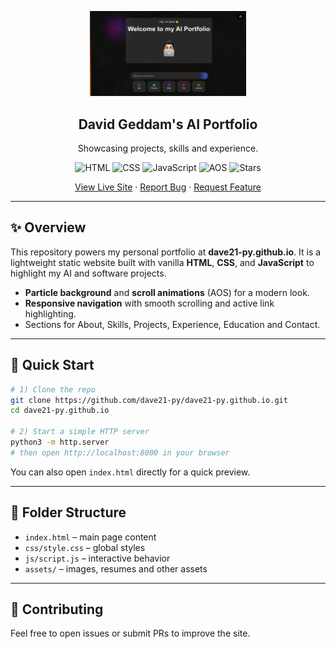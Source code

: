 <p align="center">
  <img width="250px" src="logo.png" alt="AI Portfolio logo" />
  <h2 align="center">David Geddam's AI Portfolio</h2>
  <p align="center">Showcasing projects, skills and experience.</p>
</p>

<p align="center">
  <img alt="HTML" src="https://img.shields.io/badge/HTML5-E34F26?logo=html5&logoColor=white" />
  <img alt="CSS" src="https://img.shields.io/badge/CSS3-1572B6?logo=css3&logoColor=white" />
  <img alt="JavaScript" src="https://img.shields.io/badge/JavaScript-F7DF1E?logo=javascript&logoColor=black" />
  <img alt="AOS" src="https://img.shields.io/badge/Animations-AOS-FFB6C1" />
  <img alt="Stars" src="https://img.shields.io/github/stars/dave21-py/dave21-py.github.io?style=social" />
</p>

<p align="center">
  <a href="https://dave21-py.github.io/">View Live Site</a> ·
  <a href="https://github.com/dave21-py/dave21-py.github.io/issues/new?labels=bug&template=bug_report.md">Report Bug</a> ·
  <a href="https://github.com/dave21-py/dave21-py.github.io/issues/new?labels=enhancement&template=feature_request.md">Request Feature</a>
</p>

---

## ✨ Overview

This repository powers my personal portfolio at **dave21-py.github.io**.
It is a lightweight static website built with vanilla **HTML**, **CSS**,
and **JavaScript** to highlight my AI and software projects.

* **Particle background** and **scroll animations** (AOS) for a modern look.
* **Responsive navigation** with smooth scrolling and active link highlighting.
* Sections for About, Skills, Projects, Experience, Education and Contact.

---

## 🚀 Quick Start

```bash
# 1) Clone the repo
git clone https://github.com/dave21-py/dave21-py.github.io.git
cd dave21-py.github.io

# 2) Start a simple HTTP server
python3 -m http.server
# then open http://localhost:8000 in your browser
```

You can also open `index.html` directly for a quick preview.

---

## 📂 Folder Structure

- `index.html` – main page content
- `css/style.css` – global styles
- `js/script.js` – interactive behavior
- `assets/` – images, resumes and other assets

---

## 🙌 Contributing

Feel free to open issues or submit PRs to improve the site.
